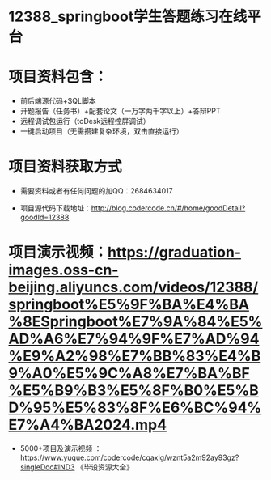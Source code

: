#   12388_springboot学生答题练习在线平台

#   项目资料包含：
*    前后端源代码+SQL脚本
*    开题报告（任务书）+配套论文（一万字两千字以上）+答辩PPT
*   远程调试包运行（toDesk远程控屏调试）
*   一键启动项目（无需搭建复杂环境，双击直接运行）


#   项目资料获取方式
*   需要资料或者有任何问题的加QQ：2684634017

*   项目源代码下载地址：http://blog.codercode.cn/#/home/goodDetail?goodId=12388

#  项目演示视频：https://graduation-images.oss-cn-beijing.aliyuncs.com/videos/12388/springboot%E5%9F%BA%E4%BA%8ESpringboot%E7%9A%84%E5%AD%A6%E7%94%9F%E7%AD%94%E9%A2%98%E7%BB%83%E4%B9%A0%E5%9C%A8%E7%BA%BF%E5%B9%B3%E5%8F%B0%E5%BD%95%E5%83%8F%E6%BC%94%E7%A4%BA2024.mp4

*  5000+项目及演示视频 ：https://www.yuque.com/codercode/cqaxlg/wznt5a2m92ay93gz?singleDoc#lND3 《毕设资源大全》
